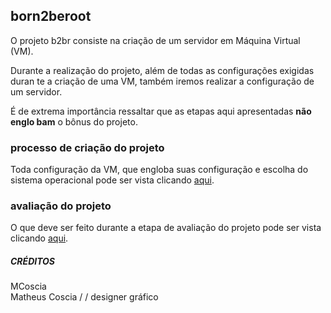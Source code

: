 ## born2beroot

<p>O projeto b2br consiste na criação de um servidor em Máquina Virtual (VM).</p>
<p>Durante a realização do projeto, além de todas as configurações exigidas duran
te a criação de uma VM, também iremos realizar a configuração de um servidor.</p>
<p>É de extrema importância ressaltar que as etapas aqui apresentadas <b>não englo
bam</b> o bônus do projeto.</p>

### processo de criação do projeto

<p>Toda configuração da VM, que engloba suas configuração e escolha do sistema
operacional pode ser vista clicando <a href="https://github.com/MatheusCoscia/42born2beroot/blob/main/PROJECT_CREATION_PROCESS.md">aqui</a>.</p>


### avaliação do projeto

<p>O que deve ser feito durante a etapa de avaliação do projeto pode ser vista
clicando <a href="https://github.com/MatheusCoscia/42born2beroot/blob/main/EVALUATION.md">aqui</a>.</p>

##### CRÉDITOS

<p>MCoscia<br>
Matheus Coscia / / designer gráfico</p>
